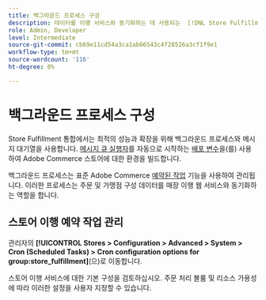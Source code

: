 ```yaml
---
title: 백그라운드 프로세스 구성
description: 데이터를 이행 서비스와 동기화하는 데 사용되는  [!DNL Store Fulfillment] 백그라운드 프로세스에 대한 일정을 구성합니다.
role: Admin, Developer
level: Intermediate
source-git-commit: cb69e11cd54a3ca1ab66543c4f28526a3cf1f9e1
workflow-type: tm+mt
source-wordcount: '116'
ht-degree: 0%

---
```



# 백그라운드 프로세스 구성

Store Fulfillment 통합에서는 최적의 성능과 확장을 위해 백그라운드 프로세스와 메시지 대기열을 사용합니다. [메시지 큐 실행자](https://experienceleague.adobe.com/ko/docs/commerce-operations/configuration-guide/message-queues/message-queue-framework)를 자동으로 시작하는 [배포 변수](https://experienceleague.adobe.com/ko/docs/commerce-cloud-service/user-guide/configure/env/stage/variables-deploy#cron_consumers_runner)을(를) 사용하여 Adobe Commerce 스토어에 대한 환경을 빌드합니다.

백그라운드 프로세스는 표준 Adobe Commerce [예약된 작업](https://experienceleague.adobe.com/ko/docs/commerce-admin/systems/tools/cron) 기능을 사용하여 관리됩니다. 이러한 프로세스는 주문 및 가맹점 구성 데이터를 매장 이행 웹 서비스와 동기화하는 역할을 합니다.

## 스토어 이행 예약 작업 관리

관리자의 **[!UICONTROL Stores > Configuration > Advanced > System > Cron (Scheduled Tasks) > Cron configuration options for group:store_fulfillment]**(으)로 이동합니다.

스토어 이행 서비스에 대한 기본 구성을 검토하십시오. 주문 처리 볼륨 및 리소스 가용성에 따라 이러한 설정을 사용자 지정할 수 있습니다.
